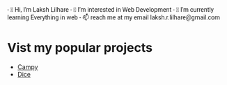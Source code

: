 <link rel="preconnect" href="https://fonts.googleapis.com">
<link rel="preconnect" href="https://fonts.gstatic.com" crossorigin>
<link href="https://fonts.googleapis.com/css2?family=Roboto&display=swap" rel="stylesheet">
<p style="font-family: Roboto">
- 👋 Hi, I’m Laksh Lilhare
- 👀 I’m interested in Web Development
- 🌱 I’m currently learning Everything in web
- 📫 reach me at my email laksh.r.lilhare@gmail.com

# Vist my popular projects

- [Campy](https://bit.ly/lrlc-camps)
- [Dice](https://github.com/LakshLilhare-in/laksh-dice/tree/main)

</p>
